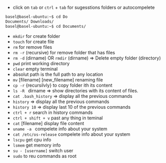 - click on `tab` or `ctrl` + `tab` for sugesstions folders or autocompelete
```bash
basel@basel-ubuntu:~$ cd Do
Documents/ Downloads/ 
basel@basel-ubuntu:~$ cd Documents/
```

- `mkdir` for create folder 
- `touch` for create file 
- `rm` for remove files
- `rm -r` (recursive) for remove folder that has files 
- `rm -d` (dirname) OR `rmdir` (dirname) => Delete empty folder (directory)
- `pwd` print working directory
- `clear` empty terminal
- absolut path is the full path to any location 
- `mv` [filename] [new_filename] renaming file
- `cp -r` {recursilvly} to copy folder ith its content 
- `ls -R ` dirname => show directories with its content of files.
- `cat .bash_history` => display all the previous commands 
- `history` => display all the previous commands 
- `history 10` => display last 10 of the previous commands 
- `ctrl + r` search in history commands 
- `ctrl + shift + v` past any thing in teminal
- `cat` [filename] display file content 
- `uname -a ` compelete info about your system 
- `cat /etc/os-release` compelete info about your system 
- `lscpu` get cpu info
- `lsmem` get memory info
- `su - [username]` switch user 
- `sudo` to reu commands as root





